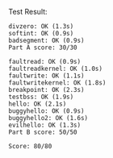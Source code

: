 Test Result:

	divzero: OK (1.3s) 	
	softint: OK (0.9s) 
	badsegment: OK (0.9s) 
	Part A score: 30/30

	faultread: OK (0.9s) 
	faultreadkernel: OK (1.0s) 
	faultwrite: OK (1.1s) 
	faultwritekernel: OK (1.8s) 
	breakpoint: OK (2.3s) 
	testbss: OK (1.9s) 
	hello: OK (2.1s) 
	buggyhello: OK (0.9s) 
	buggyhello2: OK (1.6s) 
	evilhello: OK (1.3s) 
	Part B score: 50/50

	Score: 80/80

